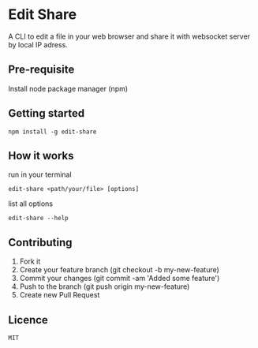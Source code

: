 Edit Share
==========
A CLI to edit a file in your web browser and share it with websocket server by local IP adress.

## Pre-requisite
Install node package manager (npm)

## Getting started
```terminal
npm install -g edit-share
```

## How it works
run in your terminal
```terminal
edit-share <path/your/file> [options]
```
list all options
```terminal
edit-share --help
```

## Contributing
1. Fork it
2. Create your feature branch (git checkout -b my-new-feature)
3. Commit your changes (git commit -am 'Added some feature')
4. Push to the branch (git push origin my-new-feature)
5. Create new Pull Request

## Licence
```
MIT
```
